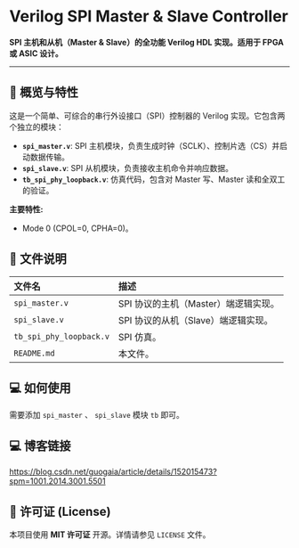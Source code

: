# Verilog SPI Master & Slave Controller

**SPI 主机和从机（Master & Slave）的全功能 Verilog HDL 实现。适用于 FPGA 或 ASIC 设计。**

---

## 🚀 概览与特性

这是一个简单、可综合的串行外设接口（SPI）控制器的 Verilog 实现。它包含两个独立的模块：

* **`spi_master.v`**: SPI 主机模块，负责生成时钟（SCLK）、控制片选（CS）并启动数据传输。
* **`spi_slave.v`**: SPI 从机模块，负责接收主机命令并响应数据。
* **`tb_spi_phy_loopback.v`**: 仿真代码，包含对 Master 写、Master 读和全双工的验证。

**主要特性:**
*  Mode 0 (CPOL=0, CPHA=0)。

## 📁 文件说明

| 文件名 | 描述 |
| :--- | :--- |
| `spi_master.v` | SPI 协议的主机（Master）端逻辑实现。 |
| `spi_slave.v` | SPI 协议的从机（Slave）端逻辑实现。 |
| `tb_spi_phy_loopback.v` | SPI 仿真。 |
| `README.md` | 本文件。 |

## 💻 如何使用

需要添加 `spi_master` 、 `spi_slave` 模块 `tb` 即可。

## 💻 博客链接
https://blog.csdn.net/guogaia/article/details/152015473?spm=1001.2014.3001.5501

## 📜 许可证 (License)

本项目使用 **MIT 许可证** 开源。详情请参见 `LICENSE` 文件。
